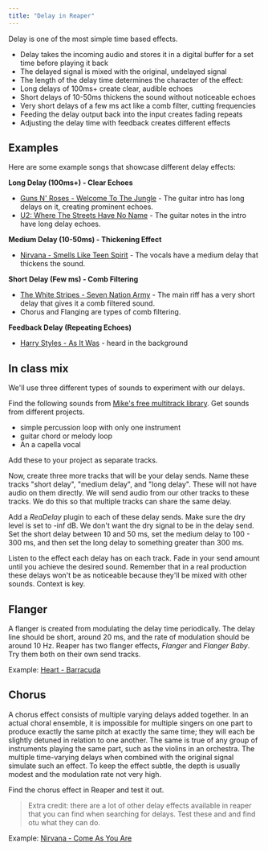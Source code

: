 ```yaml
---
title: "Delay in Reaper"
---
```


Delay is one of the most simple time based effects.

- Delay takes the incoming audio and stores it in a digital buffer for a set time before playing it back 
- The delayed signal is mixed with the original, undelayed signal 
- The length of the delay time determines the character of the effect:
- Long delays of 100ms+ create clear, audible echoes
- Short delays of 10-50ms thickens the sound without noticeable echoes 
- Very short delays of a few ms act like a comb filter, cutting frequencies
- Feeding the delay output back into the input creates fading repeats
- Adjusting the delay time with feedback creates different effects
## Examples

Here are some example songs that showcase different delay effects:

**Long Delay (100ms+) - Clear Echoes**
- [Guns N' Roses - Welcome To The Jungle](https://www.youtube.com/watch?v=o1tj2zJ2Wvg) - The guitar intro has long delays on it, creating prominent echoes.
- [ U2: Where The Streets Have No Name](https://www.youtube.com/watch?v=3FsrPEUt2Dg) - The guitar notes in the intro have long delay echoes.

**Medium Delay (10-50ms) - Thickening Effect**
- [Nirvana - Smells Like Teen Spirit](https://www.youtube.com/watch?v=hTWKbfoikeg) - The vocals have a medium delay that thickens the sound.

**Short Delay (Few ms) - Comb Filtering**
- [The White Stripes - Seven Nation Army](https://www.youtube.com/watch?v=0J2QdDbelmY) - The main riff has a very short delay that gives it a comb filtered sound.
- Chorus and Flanging are types of comb filtering. 

**Feedback Delay (Repeating Echoes)**
- [Harry Styles - As It Was](https://www.youtube.com/watch?v=H5v3kku4y6Q) - heard in the background 

## In class mix

We'll use three different types of sounds to experiment with our delays.

Find the following sounds from [Mike's free multitrack library](https://cambridge-mt.com/ms/mtk/). Get sounds from different projects.

- simple percussion loop with only one instrument
- guitar chord or melody loop
- An a capella vocal

Add these to your project as separate tracks.

Now, create three more tracks that will be your delay sends. Name these tracks "short delay", "medium delay", and "long delay". These will not have audio on them directly. We will send audio from our other tracks to these tracks. We do this so that multiple tracks can share the same delay.

Add a _ReaDelay_ plugin to each of these delay sends. Make sure the dry level is set to -inf dB. We don't want the dry signal to be in the delay send. Set the short delay between 10 and 50 ms, set the medium delay to 100 - 300 ms, and then set the long delay to something greater than 300 ms.

Listen to the effect each delay has on each track. Fade in your send amount until you achieve the desired sound. Remember that in a real production these delays won't be as noticeable because they'll be mixed with other sounds. Context is key.

## Flanger

A flanger is created from modulating the delay time periodically. The delay line should be short, around 20 ms, and the rate of modulation should be around 10 Hz. Reaper has two flanger effects, _Flanger_ and _Flanger Baby_. Try them both on their own send tracks.

Example: [Heart - Barracuda](https://www.youtube.com/watch?v=VdOkQ6THDVw)

## Chorus

A chorus effect consists of multiple varying delays added together. In an actual choral ensemble, it is impossible for multiple singers on one part to produce exactly the same pitch at exactly the same time; they will each be slightly detuned in relation to one another. The same is true of any group of instruments playing the same part, such as the violins in an orchestra. The multiple time-varying delays when combined with the original signal simulate such an effect. To keep the effect subtle, the depth is usually modest and the modulation rate not very high.

Find the chorus effect in Reaper and test it out.

> Extra credit: there are a lot of other delay effects available in reaper that you can find when searching for delays. Test these and and find otu what they can do.

Example: [Nirvana - Come As You Are](https://www.youtube.com/watch?v=vabnZ9-ex7o)
